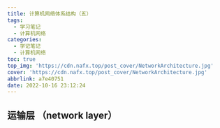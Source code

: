 ```yaml
---
title: 计算机网络体系结构（五）
tags:
  - 学习笔记
  - 计算机网络
categories:
  - 学记笔记
  - 计算机网络
toc: true
top_img: 'https://cdn.nafx.top/post_cover/NetworkArchitecture.jpg'
cover: 'https://cdn.nafx.top/post_cover/NetworkArchitecture.jpg'
abbrlink: a7e40751
date: 2022-10-16 23:12:24
---
```


## 运输层 （network layer）

&emsp;&emsp;